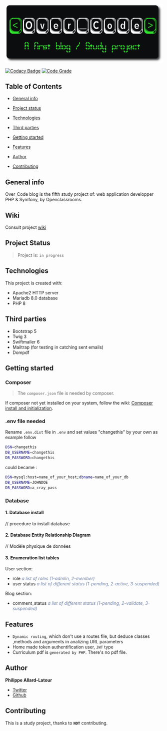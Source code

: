 ![Library logo](public/images/github/logo.png)

[![Codacy Badge](https://app.codacy.com/project/badge/Grade/f05cd994261045b99622abf7a8d7ccbf)](https://www.codacy.com/gh/phil-all/Portfolio-OCR-Projet5/dashboard?utm_source=github.com&utm_medium=referral&utm_content=phil-all/Portfolio-OCR-Projet5&utm_campaign=Badge_Grade) [![Code Grade](https://www.code-inspector.com/project/29630/score/svg)](https://frontend.code-inspector.com/project/29630/dashboard)

## Table of Contents

-   [General info](#general-info)

-   [Project status](#project-status)

-   [Technologies](#technologies)

-   [Third parties](#third-parties)

-   [Getting started](#getting-started)

-   [Features](#features)

-   [Author](#author)

-   [Contributing](#contributing)

## General info

Over_Code blog is the fifth study project of: web application developper PHP & Symfony, by Openclassrooms.

## Wiki

Consult project [wiki](https://github.com/phil-all/Portfolio-OCR-Projet5/wiki)

## Project Status

> Project is: `in progress`

## Technologies

This project is created with:

-   Apache2 HTTP server
-   Mariadb 8.0 database
-   PHP 8

## Third parties
-   Bootstrap 5
-   Twig 3
-   Swiftmailer 6
-   Mailtrap (for testing in catching sent emails)
-   Dompdf

## Getting started

### Composer

> The `composer.json` file is needed by composer.

If composer not yet installed on your system, follow the wiki: [Composer install and initialization](https://github.com/phil-all/Portfolio-OCR-Projet5/wiki/Composer-install).

### .env file needed

Rename `.env.dist` file in `.env` and set values "changethis" by your own as example follow

```bash
DSN=changethis
DB_USERNAME=changethis
DB_PASSWORD=changethis
```

could became :

```bash
DSN=mysql:host=name_of_your_host;dbname=name_of_your_db
DB_USERNAME=JOHNDOE
DB_PASSWORD=a_cray_pass
```

### Database

#### 1. Database install

// procedure to install database

#### 2. Database Entity Relationship Diagram

// Modèle physique de données

#### 3. Enumeration list tables

User section:

-   role <span style="color: #6f80a7">*a list of roles (1-admlin, 2-member)*</span>
-   user status <span style="color: #6f80a7">*a list of different status (1-pending, 2-active, 3-suspended)*</span>

Blog section:

-   comment_status <span style="color: #6f80a7">*a list of different status (1-pending, 2-validate, 3-suspended)*</span>

## Features

-   `Dynamic routing`, which don't use a routes file, but deduce classes ,methods and arguments in analizing URL parameters
-   Home made token authentification user, `JWT` type
-   Curriculum pdf is `generated by PHP`. There's no pdf file.

## Author

**Philippe Allard-Latour**

-   [Twitter](https://twitter.com/AllardLatour)
-   [Github](https://github.com/phil-all)

## Contributing

This is a study project, thanks to **`NOT`** contributing.

